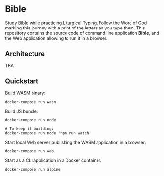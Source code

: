 # Bible

Study Bible while practicing Liturgical Typing. Follow the Word of God marking
this journey with a print of the letters as you type them. This repository
contains the source code of command line application **Bible**, and the Web
application allowing to run it in a browser.

## Architecture

TBA

## Quickstart

Build WASM binary:

    docker-compose run wasm

Build JS bundle:

    docker-compose run node

    # To keep it building:
    docker-compose run node 'npm run watch'

Start local Web server publishing the WASM application
in a browser:

    docker-compose run web

Start as a CLI application in a Docker container.

    docker-compose run alpine
